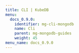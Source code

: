 ```yaml
---
title: CLI | KubeDB
menu:
  docs_0.9.0:
    identifier: mg-cli-mongodb
    name: Cli
    parent: mg-mongodb-guides
    weight: 45
menu_name: docs_0.9.0
---
```


